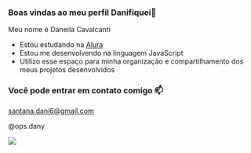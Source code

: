 ### Boas vindas ao meu perfil Danifiquei🤫

Meu nome é Daneila Cavalcanti

- Estou estudando na [Alura](https://www.alura.com.br)
- Estou me desenvolvendo na linguagem JavaScript
- Utilizo esse espaço para minha organização e compartilhamento dos meus projetos desenvolvidos

### Você pode entrar em contato comigo 📫

santana.dani6@gmail.com

@ops.dany

![](https://media1.tenor.com/m/e_Da8yf4Y74AAAAC/charlie-brown-snoopy.gif)

